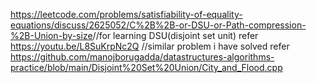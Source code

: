 https://leetcode.com/problems/satisfiability-of-equality-equations/discuss/2625052/C%2B%2B-or-DSU-or-Path-compression-%2B-Union-by-size
​
//for learning DSU(disjoint set unit) refer https://youtu.be/L8SuKrpNc2Q
​
//similar problem i have solved refer https://github.com/manojborugadda/datastructures-algorithms-practice/blob/main/Disjoint%20Set%20Union/City_and_Flood.cpp